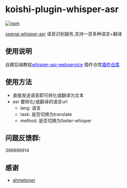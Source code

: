 # koishi-plugin-whisper-asr

[![npm](https://img.shields.io/npm/v/koishi-plugin-whisper-asr?style=flat-square)](https://www.npmjs.com/package/koishi-plugin-whisper-asr)

[openai whisper-asr](https://github.com/ahmetoner/whisper-asr-webservice) 语音识别服务,支持一百多种语言+翻译


## 使用说明
自建后端教程<a style="color:blue" href="https://github.com/ahmetoner/whisper-asr-webservice">whisper-asr-webservice</a> 
插件仓库<a style="color:blue" href="https://github.com/initialencounter/koishi-plugin-whisper-asr">插件仓库</a> 
## 使用方法
* 直接发送语音即可转化或翻译为文本
* asr 要转化/或翻译的语言url
    - lang: 语言
    - task: 是否切换为translate
    - method: 是否切换为faster-whisper
## 问题反馈群: 
399899914

## 感谢
* [ahmetoner](https://github.com/ahmetoner)